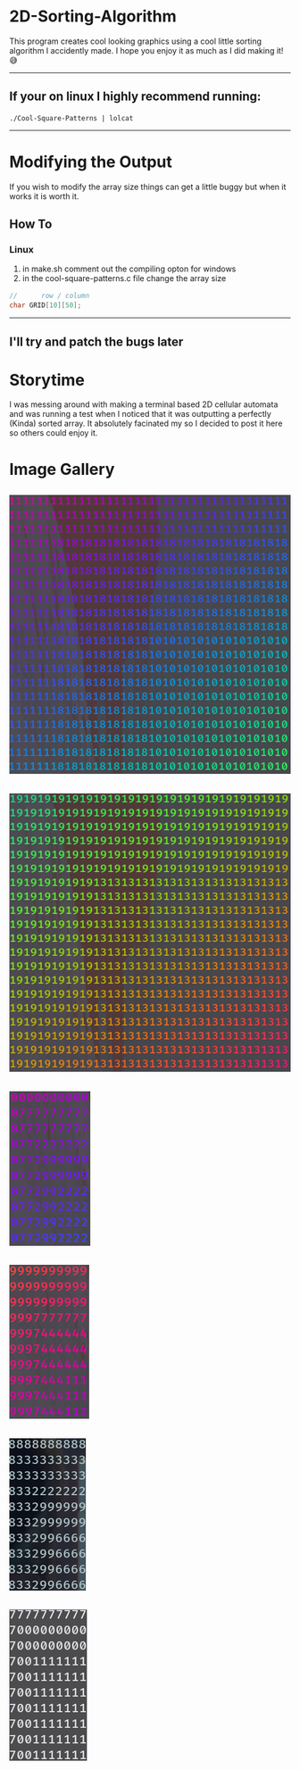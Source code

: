 # 2D-Sorting-Algorithm
This program creates cool looking graphics using a cool little sorting algorithm I accidently made. I hope you enjoy it as much as I did making it! 😅

___

## If your on linux I highly recommend running:
```
./Cool-Square-Patterns | lolcat
```

___

# Modifying the Output

If you wish to modify the array size things can get a little buggy but when it works it is worth it.

## How To
### Linux
1. in make.sh comment out the compiling opton for windows
2. in the cool-square-patterns.c file change the array size
```c
//      row / column
char GRID[10][50];
```


___

## I'll try and patch the bugs later


# Storytime
I was messing around with making a terminal based 2D cellular automata and was running a test when I noticed that it was outputting a perfectly (Kinda) sorted array.
It absolutely facinated my so I decided to post it here so others could enjoy it.

# Image Gallery
## ![Sorting Algo Image 1](https://github.com/shadow64321/2D-Sorting-Algorithm/blob/main/Screenshots/3.png?raw=true)

## ![Sorting Algo Image 2](https://github.com/shadow64321/2D-Sorting-Algorithm/blob/main/Screenshots/4.png?raw=true)

## ![Sorting Algo Image 3](https://github.com/shadow64321/2D-Sorting-Algorithm/blob/main/Screenshots/1.png?raw=true)

## ![Sorting Algo Image 4](https://github.com/shadow64321/2D-Sorting-Algorithm/blob/main/Screenshots/2.png?raw=true)

## ![Sorting Algo Image 5](https://github.com/shadow64321/2D-Sorting-Algorithm/blob/main/Screenshots/5.png?raw=true)

## ![Sorting Algo Image 6](https://github.com/shadow64321/2D-Sorting-Algorithm/blob/main/Screenshots/6.png?raw=true)
